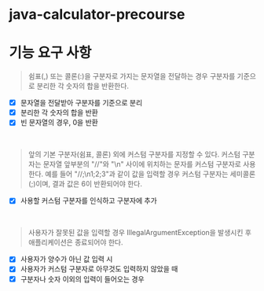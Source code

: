 # java-calculator-precourse

# 기능 요구 사항

> 쉼표(,) 또는 콜론(:)을 구분자로 가지는 문자열을 전달하는 경우 구분자를 기준으로 분리한 각 숫자의 합을 반환한다.
- [x] 문자열을 전달받아 구분자를 기준으로 분리
- [x] 분리한 각 숫자의 합을 반환
- [x] 빈 문자열의 경우, 0을 반환
<br>

> 앞의 기본 구분자(쉼표, 콜론) 외에 커스텀 구분자를 지정할 수 있다. 커스텀 구분자는 문자열 앞부분의 "//"와 "\n" 사이에 위치하는 문자를 커스텀 구분자로 사용한다.
> 예를 들어 "//;\n1;2;3"과 같이 값을 입력할 경우 커스텀 구분자는 세미콜론(;)이며, 결과 값은 6이 반환되어야 한다.
- [x] 사용할 커스텀 구분자를 인식하고 구분자에 추가
<br>

> 사용자가 잘못된 값을 입력할 경우 IllegalArgumentException을 발생시킨 후 애플리케이션은 종료되어야 한다.
- [x] 사용자가 양수가 아닌 값 입력 시
- [x] 사용자가 커스텀 구분자로 아무것도 입력하지 않았을 때
- [x] 구분자나 숫자 이외의 입력이 들어오는 경우